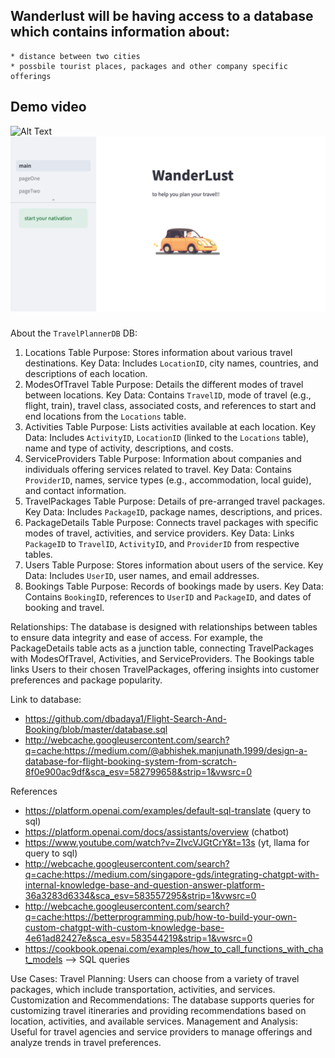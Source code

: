 

##  Wanderlust will be having access to a database which contains information about:
    * distance between two cities 
    * possbile tourist places, packages and other company specific offerings 
## Demo video
![Alt Text](https://github.com/soeb-hussain/GPT-Wanderlust/blob/main/media/demo.gif)
[![IMAGE ALT TEXT HERE](https://github.com/soeb-hussain/GPT-Wanderlust/blob/main/media/tb.png)](https://github.com/soeb-hussain/GPT-Wanderlust/blob/main/media/demo%20video.mov)
### 
About the `TravelPlannerDB` DB: 

1. Locations Table
Purpose: Stores information about various travel destinations.
Key Data: Includes `LocationID`, city names, countries, and descriptions of each location.
2. ModesOfTravel Table
Purpose: Details the different modes of travel between locations.
Key Data: Contains `TravelID`, mode of travel (e.g., flight, train), travel class, associated costs, and references to start and end locations from the `Locations` table.
3. Activities Table
Purpose: Lists activities available at each location.
Key Data: Includes `ActivityID`, `LocationID` (linked to the `Locations` table), name and type of activity, descriptions, and costs.
4. ServiceProviders Table
Purpose: Information about companies and individuals offering services related to travel.
Key Data: Contains `ProviderID`, names, service types (e.g., accommodation, local guide), and contact information.
5. TravelPackages Table
Purpose: Details of pre-arranged travel packages.
Key Data: Includes `PackageID`, package names, descriptions, and prices.
6. PackageDetails Table
Purpose: Connects travel packages with specific modes of travel, activities, and service providers.
Key Data: Links `PackageID` to `TravelID`, `ActivityID`, and `ProviderID` from respective tables.
7. Users Table
Purpose: Stores information about users of the service.
Key Data: Includes `UserID`, user names, and email addresses.
8. Bookings Table
Purpose: Records of bookings made by users.
Key Data: Contains `BookingID`, references to `UserID` and `PackageID`, and dates of booking and travel.

Relationships:
The database is designed with relationships between tables to ensure data integrity and ease of access. For example, the PackageDetails table acts as a junction table, connecting TravelPackages with ModesOfTravel, Activities, and ServiceProviders.
The Bookings table links Users to their chosen TravelPackages, offering insights into customer preferences and package popularity.


Link to database: 

* https://github.com/dbadaya1/Flight-Search-And-Booking/blob/master/database.sql
* http://webcache.googleusercontent.com/search?q=cache:https://medium.com/@abhishek.manjunath.1999/design-a-database-for-flight-booking-system-from-scratch-8f0e900ac9df&sca_esv=582799658&strip=1&vwsrc=0

References 
* https://platform.openai.com/examples/default-sql-translate (query to sql)
* https://platform.openai.com/docs/assistants/overview (chatbot)
* https://www.youtube.com/watch?v=ZIvcVJGtCrY&t=13s (yt, llama for query to sql)
* http://webcache.googleusercontent.com/search?q=cache:https://medium.com/singapore-gds/integrating-chatgpt-with-internal-knowledge-base-and-question-answer-platform-36a3283d6334&sca_esv=583557295&strip=1&vwsrc=0
* http://webcache.googleusercontent.com/search?q=cache:https://betterprogramming.pub/how-to-build-your-own-custom-chatgpt-with-custom-knowledge-base-4e61ad82427e&sca_esv=583544219&strip=1&vwsrc=0
* https://cookbook.openai.com/examples/how_to_call_functions_with_chat_models --> SQL queries


Use Cases:
Travel Planning: Users can choose from a variety of travel packages, which include transportation, activities, and services.
Customization and Recommendations: The database supports queries for customizing travel itineraries and providing recommendations based on location, activities, and available services.
Management and Analysis: Useful for travel agencies and service providers to manage offerings and analyze trends in travel preferences.
